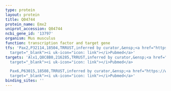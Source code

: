 ```yaml
---
type: protein
layout: protein
title: Q04744
protein_name: Emx2
uniprot_accession: Q04744
ncbi_gene_id: '13797'
organism: Mus musculus
function: transcription factor and target gene
tfs: 'Pax2,P32114,18504,TRRUST,inferred by curator,&ensp;<a href="https://www.ncbi.nlm.nih.gov/pubmed/?term=21731775%5Buid%5D"
  target="_blank"><i uk-icon="icon: link"></i>Pubmed</a>'
targets: 'Alx1,Q8C8B0,216285,TRRUST,inferred by curator,&ensp;<a href="https://www.ncbi.nlm.nih.gov/pubmed/?term=20627960%5Buid%5D"
  target="_blank"><i uk-icon="icon: link"></i>Pubmed</a>

  Pax6,P63015,18508,TRRUST,inferred by curator,&ensp;<a href="https://www.ncbi.nlm.nih.gov/pubmed/?term=15294144%5Buid%5D"
  target="_blank"><i uk-icon="icon: link"></i>Pubmed</a>'
binding_sites: ''
---
```

